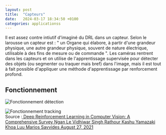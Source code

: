 ```yaml
---
layout: post
title:  "Capteurs"
date:   2024-03-17 18:34:50 +0100
categories: applicationss
---
```

<link rel="stylesheet" href="https://picorba.github.io/Rapport-veille-technologique/assets/css/theme_dark.css">

Il est assez contre intiutif d'imaginé du DRL dans un capteur. Selon le larousse un capteur est : " un Organe qui élabore, à partir d'une grandeur physique, une autre grandeur physique, souvent de nature électrique, utilisable à des fins de mesure ou de commande ". Les caméras rentrent dans les capteurs et on utilise de l'apprentissage supervisée pour détecter des objets (ou segmenter ou traquer mais bref) dans l'image, mais il est tout à fait possible d'appliquer une méthode d'apprentissage par renforcement profond. 


 ## Fonctionnement 
 
 <img src="https://picorba.github.io/Rapport-veille-technologique/assets/images/detection.jpg" alt="Fonctionnement détection"><br>

 <img src="https://picorba.github.io/Rapport-veille-technologique/assets/images/tracking.jpg" alt="Fonctionnement tracking"><br>
Source :[ Deep Reinforcement Learning in Computer Vision:
A Comprehensive Survey Ngan Le Vidhiwar Singh Rathour Kashu Yamazaki
Khoa Luu Marios Savvides August 27, 2021 ](https://arxiv.org/abs/2108.11510)